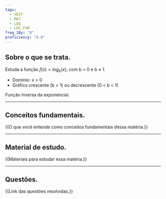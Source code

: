 ```yaml
---
tags:
  - VEST
  - MAT
  - LOG
  - LOG_FUN
freq_10y: "0"
proficiency: "0.0"
---
```

## Sobre o que se trata.

Estuda a função $f(x) = log_b(x)$, com b > 0 e b ≠ 1.

- Domínio: x > 0
- Gráfico crescente (b > 1) ou decrescente (0 < b < 1)

Função inversa da exponencial.

--- 
## Conceitos fundamentais.

{{O que você entende como conceitos fundamentais dessa matéria.}}

---
## Material de estudo.

{{Materiais para estudar essa matéria.}}

--- 
## Questões.

{{Link das questões resolvidas.}}